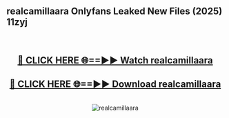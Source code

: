 <h2>realcamillaara Onlyfans Leaked New Files (2025) 11zyj</h2>
<br>
<div align="center">
<h2><a href="https://mediafiles.top/realcamillaara&ref=git" rel="nofollow">🔴 CLICK HERE 🌐==►► Watch realcamillaara</a></h2>
<h2><a href="https://mediafiles.top/realcamillaara&ref=git" rel="nofollow">🔴 CLICK HERE 🌐==►► Download realcamillaara</a></h2>
<br>
<a href="https://mediafiles.top/realcamillaara&ref=git" rel="nofollow" data-target="animated-image.originalLink"><img src="https://i.ibb.co.com/xMMVF88/686577567.gif" alt="realcamillaara" style="max-width: 100%; display: inline-block;" data-target="animated-image.originalImage"></a>
</div>
<br>
<br>